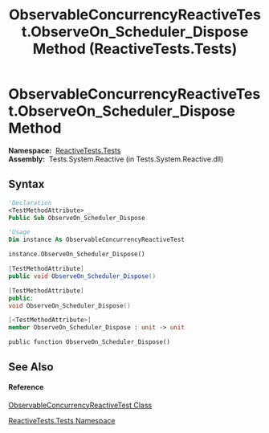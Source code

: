 ﻿---
title: ObservableConcurrencyReactiveTest.ObserveOn_Scheduler_Dispose Method  (ReactiveTests.Tests)
TOCTitle: ObserveOn_Scheduler_Dispose Method
ms:assetid: M:ReactiveTests.Tests.ObservableConcurrencyReactiveTest.ObserveOn_Scheduler_Dispose
ms:mtpsurl: https://msdn.microsoft.com/en-us/library/reactivetests.tests.observableconcurrencyreactivetest.observeon_scheduler_dispose(v=VS.103)
ms:contentKeyID: 36618993
ms.date: 06/28/2011
mtps_version: v=VS.103
f1_keywords:
- ReactiveTests.Tests.ObservableConcurrencyReactiveTest.ObserveOn_Scheduler_Dispose
dev_langs:
- CSharp
- JScript
- VB
- FSharp
- c++
---

# ObservableConcurrencyReactiveTest.ObserveOn\_Scheduler\_Dispose Method

**Namespace:**  [ReactiveTests.Tests](hh289046\(v=vs.103\).md)  
**Assembly:**  Tests.System.Reactive (in Tests.System.Reactive.dll)

## Syntax

``` vb
'Declaration
<TestMethodAttribute> _
Public Sub ObserveOn_Scheduler_Dispose
```

``` vb
'Usage
Dim instance As ObservableConcurrencyReactiveTest

instance.ObserveOn_Scheduler_Dispose()
```

``` csharp
[TestMethodAttribute]
public void ObserveOn_Scheduler_Dispose()
```

``` c++
[TestMethodAttribute]
public:
void ObserveOn_Scheduler_Dispose()
```

``` fsharp
[<TestMethodAttribute>]
member ObserveOn_Scheduler_Dispose : unit -> unit 
```

``` jscript
public function ObserveOn_Scheduler_Dispose()
```

## See Also

#### Reference

[ObservableConcurrencyReactiveTest Class](hh303364\(v=vs.103\).md)

[ReactiveTests.Tests Namespace](hh289046\(v=vs.103\).md)

